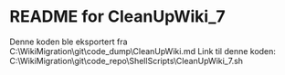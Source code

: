 # README for CleanUpWiki_7
Denne koden ble eksportert fra C:\WikiMigration\git\code_dump\CleanUpWiki.md
Link til denne koden: C:\WikiMigration\git\code_repo\ShellScripts\CleanUpWiki_7.sh
